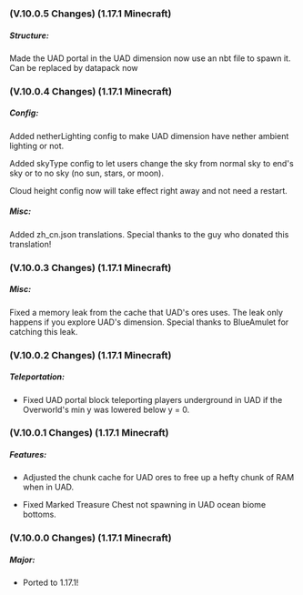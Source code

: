 ### **(V.10.0.5 Changes) (1.17.1 Minecraft)**

##### Structure:
Made the UAD portal in the UAD dimension now use an nbt file to spawn it. Can be replaced by datapack now


### **(V.10.0.4 Changes) (1.17.1 Minecraft)**

##### Config:
Added netherLighting config to make UAD dimension have nether ambient lighting or not.

Added skyType config to let users change the sky from normal sky to end's sky or to no sky (no sun, stars, or moon).

Cloud height config now will take effect right away and not need a restart.

##### Misc:
Added zh_cn.json translations. Special thanks to the guy who donated this translation!


### **(V.10.0.3 Changes) (1.17.1 Minecraft)**

##### Misc:
Fixed a memory leak from the cache that UAD's ores uses. The leak only happens if you explore UAD's dimension.
  Special thanks to BlueAmulet for catching this leak.


### **(V.10.0.2 Changes) (1.17.1 Minecraft)**

##### Teleportation:
* Fixed UAD portal block teleporting players underground in UAD if the Overworld's min y was lowered below y = 0.


### **(V.10.0.1 Changes) (1.17.1 Minecraft)**

##### Features:
* Adjusted the chunk cache for UAD ores to free up a hefty chunk of RAM when in UAD.

* Fixed Marked Treasure Chest not spawning in UAD ocean biome bottoms.


### **(V.10.0.0 Changes) (1.17.1 Minecraft)**

##### Major:
* Ported to 1.17.1!
